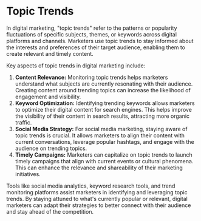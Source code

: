 # Topic Trends

In digital marketing, "topic trends" refer to the patterns or popularity fluctuations of specific subjects, themes, or keywords across digital platforms and channels. Marketers use topic trends to stay informed about the interests and preferences of their target audience, enabling them to create relevant and timely content.

Key aspects of topic trends in digital marketing include:

1. **Content Relevance:** Monitoring topic trends helps marketers understand what subjects are currently resonating with their audience. Creating content around trending topics can increase the likelihood of engagement and visibility.
2. **Keyword Optimization:** Identifying trending keywords allows marketers to optimize their digital content for search engines. This helps improve the visibility of their content in search results, attracting more organic traffic.
3. **Social Media Strategy:** For social media marketing, staying aware of topic trends is crucial. It allows marketers to align their content with current conversations, leverage popular hashtags, and engage with the audience on trending topics.
4. **Timely Campaigns:** Marketers can capitalize on topic trends to launch timely campaigns that align with current events or cultural phenomena. This can enhance the relevance and shareability of their marketing initiatives.

Tools like social media analytics, keyword research tools, and trend monitoring platforms assist marketers in identifying and leveraging topic trends. By staying attuned to what's currently popular or relevant, digital marketers can adapt their strategies to better connect with their audience and stay ahead of the competition.